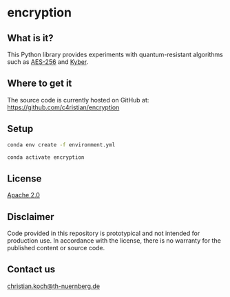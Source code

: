 # encryption

## What is it?
This Python library provides experiments with quantum-resistant algorithms 
such as [AES-256](https://en.wikipedia.org/wiki/Advanced_Encryption_Standard) 
and [Kyber](https://pq-crystals.org/kyber/software.shtml).

## Where to get it
The source code is currently hosted on GitHub at:
https://github.com/c4ristian/encryption

## Setup
```sh
conda env create -f environment.yml

conda activate encryption
```

## License
[Apache 2.0](LICENSE.txt)

## Disclaimer
Code provided in this repository is prototypical and not intended for production use.
In accordance with the license, there is no warranty for the published content or source code. 

## Contact us
[christian.koch@th-nuernberg.de](mailto:christian.koch@th-nuernberg.de)

